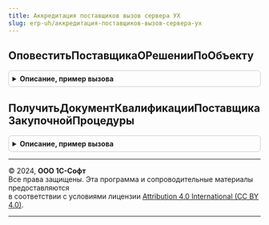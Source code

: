 ```yaml
---
title: Аккредитация поставщиков вызов сервера УХ
slug: erp-uh/аккредитация-поставщиков-вызов-сервера-ух
---
```



## ОповеститьПоставщикаОРешенииПоОбъекту
<details style="margin: 1em 0; padding: 0.5em; border: 1px solid #ccc; border-radius: 6px;">

<summary style="font-weight: bold; cursor: pointer;">Описание, пример вызова</summary>

```bsl

Процедура ОповеститьПоставщикаОРешенииПоОбъекту(ОбъектСсылка, ИмяРеквизитаАнкеты="АнкетаПоставщика") Экспорт
```

Пример вызова
```bsl
АккредитацияПоставщиковВызовСервераУХ.ОповеститьПоставщикаОРешенииПоОбъекту(ОбъектСсылка, ИмяРеквизитаАнкеты);
```
</details>

## ПолучитьДокументКвалификацииПоставщикаЗакупочнойПроцедуры
<details style="margin: 1em 0; padding: 0.5em; border: 1px solid #ccc; border-radius: 6px;">

<summary style="font-weight: bold; cursor: pointer;">Описание, пример вызова</summary>

```bsl

Функция ПолучитьДокументКвалификацииПоставщикаЗакупочнойПроцедуры( Экспорт
```

Пример вызова
```bsl
Результат = АккредитацияПоставщиковВызовСервераУХ.ПолучитьДокументКвалификацииПоставщикаЗакупочнойПроцедуры();
```
</details>

---

© 2024, **ООО 1С-Софт**  
Все права защищены. Эта программа и сопроводительные материалы предоставляются  
в соответствии с условиями лицензии [Attribution 4.0 International (CC BY 4.0)](https://creativecommons.org/licenses/by/4.0/legalcode).

---
